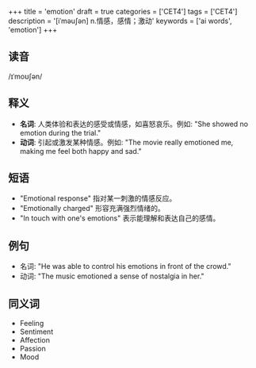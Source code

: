 +++
title = 'emotion'
draft = true
categories = ['CET4']
tags = ['CET4']
description = '[iˈməu∫ən] n.情感，感情；激动'
keywords = ['ai words', 'emotion']
+++

## 读音
/ɪˈmoʊʃən/

## 释义
- **名词**: 人类体验和表达的感受或情感，如喜怒哀乐。例如: "She showed no emotion during the trial."
- **动词**: 引起或激发某种情感。例如: "The movie really emotioned me, making me feel both happy and sad."

## 短语
- "Emotional response" 指对某一刺激的情感反应。
- "Emotionally charged" 形容充满强烈情绪的。
- "In touch with one's emotions" 表示能理解和表达自己的感情。

## 例句
- 名词: "He was able to control his emotions in front of the crowd."
- 动词: "The music emotioned a sense of nostalgia in her."
  
## 同义词
- Feeling
- Sentiment
- Affection
- Passion
- Mood
